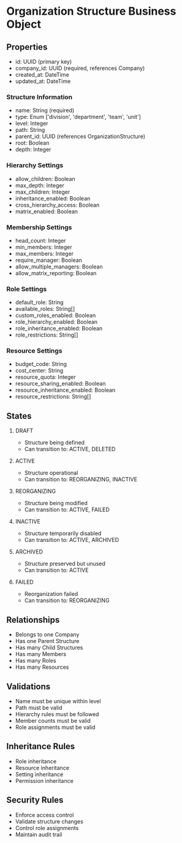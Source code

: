# Organization Structure Business Object

## Properties
- id: UUID (primary key)
- company_id: UUID (required, references Company)
- created_at: DateTime
- updated_at: DateTime

### Structure Information
- name: String (required)
- type: Enum ['division', 'department', 'team', 'unit']
- level: Integer
- path: String
- parent_id: UUID (references OrganizationStructure)
- root: Boolean
- depth: Integer

### Hierarchy Settings
- allow_children: Boolean
- max_depth: Integer
- max_children: Integer
- inheritance_enabled: Boolean
- cross_hierarchy_access: Boolean
- matrix_enabled: Boolean

### Membership Settings
- head_count: Integer
- min_members: Integer
- max_members: Integer
- require_manager: Boolean
- allow_multiple_managers: Boolean
- allow_matrix_reporting: Boolean

### Role Settings
- default_role: String
- available_roles: String[]
- custom_roles_enabled: Boolean
- role_hierarchy_enabled: Boolean
- role_inheritance_enabled: Boolean
- role_restrictions: String[]

### Resource Settings
- budget_code: String
- cost_center: String
- resource_quota: Integer
- resource_sharing_enabled: Boolean
- resource_inheritance_enabled: Boolean
- resource_restrictions: String[]

## States
1. DRAFT
   - Structure being defined
   - Can transition to: ACTIVE, DELETED

2. ACTIVE
   - Structure operational
   - Can transition to: REORGANIZING, INACTIVE

3. REORGANIZING
   - Structure being modified
   - Can transition to: ACTIVE, FAILED

4. INACTIVE
   - Structure temporarily disabled
   - Can transition to: ACTIVE, ARCHIVED

5. ARCHIVED
   - Structure preserved but unused
   - Can transition to: ACTIVE

6. FAILED
   - Reorganization failed
   - Can transition to: REORGANIZING

## Relationships
- Belongs to one Company
- Has one Parent Structure
- Has many Child Structures
- Has many Members
- Has many Roles
- Has many Resources

## Validations
- Name must be unique within level
- Path must be valid
- Hierarchy rules must be followed
- Member counts must be valid
- Role assignments must be valid

## Inheritance Rules
- Role inheritance
- Resource inheritance
- Setting inheritance
- Permission inheritance

## Security Rules
- Enforce access control
- Validate structure changes
- Control role assignments
- Maintain audit trail